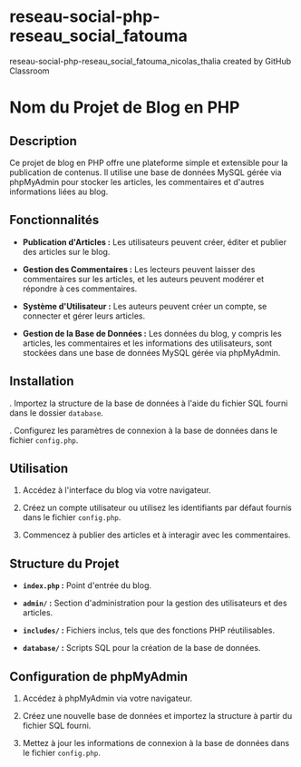 # reseau-social-php-reseau_social_fatouma
reseau-social-php-reseau_social_fatouma_nicolas_thalia created by GitHub Classroom
# Nom du Projet de Blog en PHP

## Description

Ce projet de blog en PHP offre une plateforme simple et extensible pour la publication de contenus. Il utilise une base de données MySQL gérée via phpMyAdmin pour stocker les articles, les commentaires et d'autres informations liées au blog.

## Fonctionnalités

- **Publication d'Articles :** Les utilisateurs peuvent créer, éditer et publier des articles sur le blog.

- **Gestion des Commentaires :** Les lecteurs peuvent laisser des commentaires sur les articles, et les auteurs peuvent modérer et répondre à ces commentaires.

- **Système d'Utilisateur :** Les auteurs peuvent créer un compte, se connecter et gérer leurs articles.

- **Gestion de la Base de Données :** Les données du blog, y compris les articles, les commentaires et les informations des utilisateurs, sont stockées dans une base de données MySQL gérée via phpMyAdmin.

## Installation


. Importez la structure de la base de données à l'aide du fichier SQL fourni dans le dossier `database`.

. Configurez les paramètres de connexion à la base de données dans le fichier `config.php`.

## Utilisation

1. Accédez à l'interface du blog via votre navigateur.

2. Créez un compte utilisateur ou utilisez les identifiants par défaut fournis dans le fichier `config.php`.

3. Commencez à publier des articles et à interagir avec les commentaires.

## Structure du Projet

- **`index.php` :** Point d'entrée du blog.

- **`admin/` :** Section d'administration pour la gestion des utilisateurs et des articles.

- **`includes/` :** Fichiers inclus, tels que des fonctions PHP réutilisables.

- **`database/` :** Scripts SQL pour la création de la base de données.

## Configuration de phpMyAdmin

1. Accédez à phpMyAdmin via votre navigateur.

2. Créez une nouvelle base de données et importez la structure à partir du fichier SQL fourni.

3. Mettez à jour les informations de connexion à la base de données dans le fichier `config.php`.



